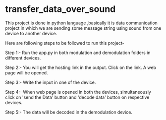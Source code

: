 # transfer_data_over_sound
This project is done in python language ,basically it is  data communication project in which we are sending some message string using sound from one device to another device.

Here are following steps to be followed to run this project-

Step 1:- Run the app.py in both modulation and demodulation folders in different devices.

Step 2:- You will get the hosting link in the output. Click on the link. A web page will be opened.

Step 3:- Write the input in one of the device.

Step 4:- When web page is opened in both the devices, simultaneously click on 'send the Data' button and 'decode data' button on respective devices.

Step 5:- The data will be decoded in the demodulation device.
